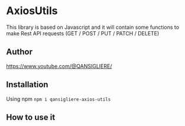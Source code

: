 # AxiosUtils

This library is based on Javascript and it will contain some functions to make Rest API requests (GET / POST / PUT /
PATCH / DELETE)

## Author

https://www.youtube.com/@QANSIGLIERE/

## Installation

Using npm `npm i qansigliere-axios-utils`

## How to use it
